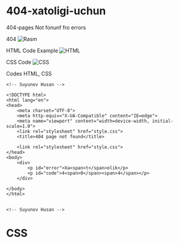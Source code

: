 # 404-xatoligi-uchun
404-pages Not fonunf fro errors

404
![Rasm](https://github.com/Xusanbek0071/404-xatoligi-uchun/blob/main/skrens/Screenshot%202023-12-18%20204348.png)

HTML Code Example
![HTML](https://github.com/Xusanbek0071/404-xatoligi-uchun/blob/main/skrens/Screenshot%202023-12-18%20204604.png)

CSS Code
![CSS](https://github.com/Xusanbek0071/404-xatoligi-uchun/blob/main/skrens/Screenshot%202023-12-18%20204816.png)

Codes HTML, CSS

```
<!-- Suyunov Husan -->

<!DOCTYPE html>
<html lang="en">
<head>
    <meta charset="UTF-8">
    <meta http-equiv="X-UA-Compatible" content="IE=edge">
    <meta name="viewport" content="width=device-width, initial-scale=1.0">
    <link rel="stylesheet" href="style.css">
    <title>404 page not found</title>

    <link rel="stylesheet" href="style.css">
</head>
<body>
    <div>
        <p id="error">Xa<span>t</span>olik</p>
        <p id="code">4<span>0</span><span>4</span></p>
    </div>

</body>
</html>


<!-- Suyunov Husan -->
```


# CSS
```

```